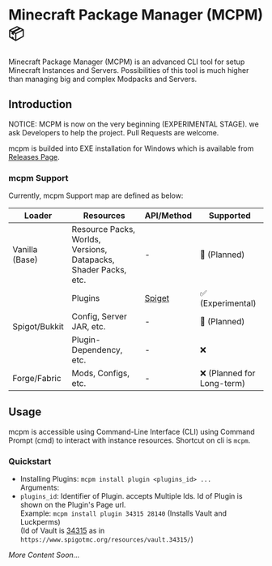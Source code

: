 # Minecraft Package Manager (MCPM) 📦

Minecraft Package Manager (MCPM) is an advanced CLI tool for setup Minecraft Instances and Servers. Possibilities of
this tool is much higher than managing big and complex Modpacks and Servers.

## Introduction

NOTICE: MCPM is now on the very beginning (EXPERIMENTAL STAGE).
we ask Developers to help the project. Pull Requests are welcome.

mcpm is builded into EXE installation for Windows which is available
from [Releases Page](https://github.com/ArmanStudios/mcpm/releases).

### mcpm Support

Currently, mcpm Support map are defined as below:

<table>
    <thead>
    <tr>
        <th>Loader</th>
        <th>Resources</th>
        <th>API/Method</th>
        <th>Supported</th>
    </tr>
    </thead>
    <tbody>
    <tr>
        <td>Vanilla (Base)</td>
        <td>Resource Packs, Worlds, Versions, Datapacks, Shader Packs, etc.</td>
        <td>-</td>
        <td>🚧 (Planned)</td>
    </tr>
    <tr>
        <td rowspan="3">Spigot/Bukkit</td>
        <td>Plugins</td>
        <td><a href="https://spiget.org">Spiget</a></td>
        <td>✅ (Experimental)</td>
    </tr>
    <tr>
        <td>Config, Server JAR, etc.</td>
        <td>-</td>
        <td>🚧 (Planned)</td>
    </tr>
    <tr>
        <td>Plugin-Dependency, etc.</td>
        <td>-</td>
        <td>❌</td>
    </tr>
    <tr>
        <td>Forge/Fabric</td>
        <td>Mods, Configs, etc.</td>
        <td>-</td>
        <td>❌ (Planned for Long-term)</td>
    </tr>
    </tbody>
</table>

## Usage

mcpm is accessible using Command-Line Interface (CLI) using Command Prompt (cmd) to interact with instance resources.
Shortcut on cli is ```mcpm```.
### Quickstart
- Installing Plugins:
```mcpm install plugin <plugins_id> ...```
<br>Arguments: 
- ```plugins_id```: Identifier of Plugin. accepts Multiple Ids. Id of Plugin is shown on the Plugin's Page url.
<br>Example: ```mcpm install plugin 34315 28140``` (Installs Vault and Luckperms)
<br>(Id of Vault is <u>34315</u> as in ```https://www.spigotmc.org/resources/vault.34315/```)



_More Content Soon..._